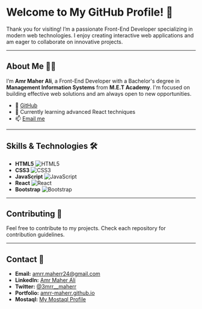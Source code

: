 # Welcome to My GitHub Profile! 👋

Thank you for visiting! I’m a passionate Front-End Developer specializing in modern web technologies. I enjoy creating interactive web applications and am eager to collaborate on innovative projects.

---

## About Me 🧑‍💻

I’m **Amr Maher Ali**, a Front-End Developer with a Bachelor's degree in **Management Information Systems** from **M.E.T Academy**. I'm focused on building effective web solutions and am always open to new opportunities.

- 👋 [GitHub](https://github.com/Amrr-Maherr)
- 🌱 Currently learning advanced React techniques
- 📫 [Email me](mailto:amrr.maherr24@gmail.com)

---

## Skills & Technologies 🛠️

- **HTML5** ![HTML5](https://img.shields.io/badge/HTML5-E34F26?style=flat&logo=html5&logoColor=white)
- **CSS3** ![CSS3](https://img.shields.io/badge/CSS3-1572B6?style=flat&logo=css3&logoColor=white)
- **JavaScript** ![JavaScript](https://img.shields.io/badge/JavaScript-F7DF1E?style=flat&logo=javascript&logoColor=black)
- **React** ![React](https://img.shields.io/badge/React-61DAFB?style=flat&logo=react&logoColor=black)
- **Bootstrap** ![Bootstrap](https://img.shields.io/badge/Bootstrap-563D7C?style=flat&logo=bootstrap&logoColor=white)

---

## Contributing 🤝

Feel free to contribute to my projects. Check each repository for contribution guidelines.

---

## Contact 📧

- **Email:** [amrr.maherr24@gmail.com](mailto:amrr.maherr24@gmail.com)
- **LinkedIn:** [Amr Maher Ali](https://www.linkedin.com/in/Amrr-Maherr)
- **Twitter:** [@3mrr__maherr](https://twitter.com/3mrr__maherr)
- **Portfolio:** [amrr-maherr.github.io](https://amrr-maherr.github.io)
- **Mostaql:** [My Mostaql Profile](https://mostaql.com/u/Amrr-Maherr)
